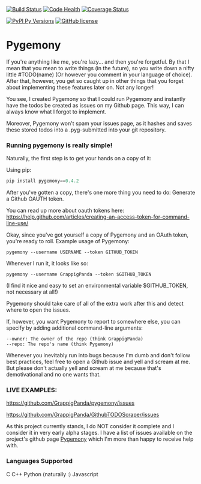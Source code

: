 [![Build Status](https://travis-ci.org/GrappigPanda/pygemony.svg?branch=master)](https://travis-ci.org/GrappigPanda/pygemony)
[![Code Health](https://landscape.io/github/GrappigPanda/pygemony/master/landscape.svg)](https://landscape.io/github/GrappigPanda/pygemony/master)
[![Coverage Status](http://img.shields.io/coveralls/GrappigPanda/pygemony/master.svg)](https://coveralls.io/r/GrappigPanda/pygemony)

[![PyPI Py Versions](http://badge.kloud51.com/pypi/py_versions/pygemony.svg)](https://pypi.python.org/pypi/pygemony)
[![GitHub license](https://img.shields.io/github/license/mashape/apistatus.svg)](https://pypi.python.org/pypi/pygemony)

# Pygemony

If you're anything like me, you're lazy... and then you're forgetful.
By that I mean that you mean to write things (in the future), so you write down
a nifty little #TODO(name) (Or however you comment in your language of choice).
After that, however, you get so caught up in other things that you forget about
implementing these features later on. Not any longer!

You see, I created Pygemony so that I could run Pygemony and instantly have
the todos be created as issues on my Github page. This way, I can always know
what I forgot to implement.

Moreover, Pygemony won't spam your issues page, as it hashes and saves these
stored todos into a .pyg-submitted into your git repository.

### Running pygemony is really simple!
Naturally, the first step is to get your hands on a copy of it:

Using pip:
```python
pip install pygemony==0.4.2
```


After you've gotten a copy, there's one more thing you need to do: Generate
a Github OAUTH token.

You can read up more about oauth tokens here:
https://help.github.com/articles/creating-an-access-token-for-command-line-use/

Okay, since you've got yourself a copy of Pygemony and an OAuth token, you're
ready to roll. Example usage of Pygemony:
```
pygemony --username USERNAME --token GITHUB_TOKEN
```

Whenever I run it, it looks like so:
```
pygemony --username GrappigPanda --token $GITHUB_TOKEN
```
(I find it nice and easy to set an environmental variable $GITHUB_TOKEN, not
necessary at all!)

Pygemony should take care of all of the extra work after this and detect where
to open the issues.

If, however, you want Pygemony to report to somewhere else, you can specify by
adding additional command-line arguments:
```
--owner: The owner of the repo (think GrappigPanda)
--repo: The repo's name (think Pygemony)
```

Whenever you inevitably run into bugs because I'm dumb and don't follow best
practices, feel free to open a Github issue and yell and scream at me. But 
please don't actually yell and scream at me because that's demotivational and 
no one wants that.

### LIVE EXAMPLES:
https://github.com/GrappigPanda/pygemony/issues

https://github.com/GrappigPanda/GithubTODOScraper/issues

As this project currently stands, I do NOT consider it complete and I consider
it in very early alpha stages. I have a list of issues available on the
project's github page [Pygemony] which I'm more
than happy to receive help with.

[Pygemony]: http://github.com/GrappigPanda/pygemony

### Languages Supported
C
C++
Python (naturally :)
Javascript


